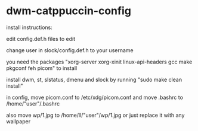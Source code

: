 # dwm-catppuccin-config
install instructions:

edit config.def.h files to edit 

change user in slock/config.def.h to your username 

you need the packages "xorg-server xorg-xinit linux-api-headers gcc make pkgconf feh picom" to install

install dwm, st, slstatus, dmenu and slock by running  "sudo make clean install"

in config, move picom.conf to /etc/xdg/picom.conf and move .bashrc to 
/home/"user"/.bashrc

also move wp/1.jpg to /home/ll/"user"/wp/1.jpg or just replace it with any wallpaper
